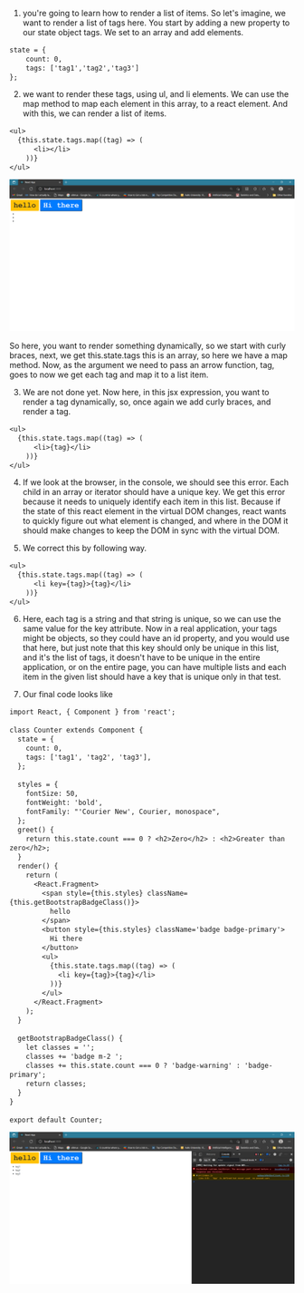 1. you're going to learn how to render a list of items. So let's imagine, we want to render a list of tags here. You start by adding a new property to our state object tags. We set to an array and add elements.

```
state = {
    count: 0,
    tags: ['tag1','tag2','tag3']
};
```

2. we want to render these tags, using ul, and li elements. We can use the map method to map each element in this array, to a react element. And with this, we can render a list of items.

```
<ul>
  {this.state.tags.map((tag) => (
      <li></li>
    ))}
</ul>
```

![Image](pics/lesson7-1.png?raw=true 'Title')

So here, you want to render something dynamically, so we start with curly braces, next, we get this.state.tags this is an array, so here we have a map method. Now, as the argument we need to pass an arrow function, tag, goes to now we get each tag and map it to a list item.

3. We are not done yet. Now here, in this jsx expression, you want to render a tag dynamically, so, once again we add curly braces, and render a tag.

```
<ul>
  {this.state.tags.map((tag) => (
      <li>{tag}</li>
    ))}
</ul>
```

4. If we look at the browser, in the console, we should see this error. Each child in an array or iterator should have a unique key. We get this error because it needs to uniquely identify each item in this list. Because if the state of this react element in the virtual DOM changes, react wants to quickly figure out what element is changed, and where in the DOM it should make changes to keep the DOM in sync with the virtual DOM.

5. We correct this by following way.

```
<ul>
  {this.state.tags.map((tag) => (
      <li key={tag}>{tag}</li>
    ))}
</ul>
```

6. Here, each tag is a string and that string is unique, so we can use the same value for the key attribute. Now in a real application, your tags might be objects, so they could have an id property, and you would use that here, but just note that this key should only be unique in this list, and it's the list of tags, it doesn't have to be unique in the entire application, or on the entire page, you can have multiple lists and each item in the given list should have a key that is unique only
   in that test.

7. Our final code looks like

```
import React, { Component } from 'react';

class Counter extends Component {
  state = {
    count: 0,
    tags: ['tag1', 'tag2', 'tag3'],
  };

  styles = {
    fontSize: 50,
    fontWeight: 'bold',
    fontFamily: "'Courier New', Courier, monospace",
  };
  greet() {
    return this.state.count === 0 ? <h2>Zero</h2> : <h2>Greater than zero</h2>;
  }
  render() {
    return (
      <React.Fragment>
        <span style={this.styles} className={this.getBootstrapBadgeClass()}>
          hello
        </span>
        <button style={this.styles} className='badge badge-primary'>
          Hi there
        </button>
        <ul>
          {this.state.tags.map((tag) => (
            <li key={tag}>{tag}</li>
          ))}
        </ul>
      </React.Fragment>
    );
  }

  getBootstrapBadgeClass() {
    let classes = '';
    classes += 'badge m-2 ';
    classes += this.state.count === 0 ? 'badge-warning' : 'badge-primary';
    return classes;
  }
}

export default Counter;

```

![Image](pics/lesson7-2.png?raw=true 'Title')
